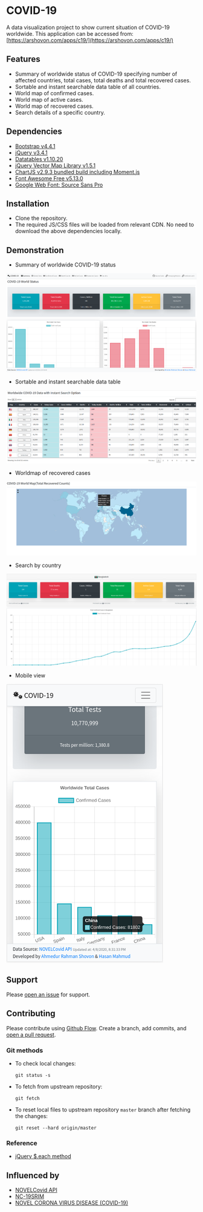 # COVID-19

A data visualization project to show current situation of COVID-19 worldwide. This application can be accessed from: [https://arshovon.com/apps/c19/](https://arshovon.com/apps/c19/)

## Features
- Summary of worldwide status of COVID-19 specifying number of affected countries, total cases, total deaths and total recovered cases.
- Sortable and instant searchable data table of all countries.
- World map of confirmed cases.
- World map of active cases.
- World map of recovered cases.
- Search details of a specific country.

## Dependencies

- [Bootstrap v4.4.1](https://getbootstrap.com/docs/4.4/getting-started/introduction/)
- [jQuery v3.4.1](https://jquery.com/)
- [Datatables v1.10.20](https://datatables.net/)
- [jQuery Vector Map Library v1.5.1](https://github.com/10bestdesign/jqvmap)
- [ChartJS v2.9.3 bundled build including Moment.js](https://www.chartjs.org/)
- [Font Awesome Free v5.13.0](https://fontawesome.com)
- [Google Web Font: Source Sans Pro](https://fonts.google.com/specimen/Source+Sans+Pro)

## Installation

- Clone the repository.
- The required JS/CSS files will be loaded from relevant CDN. No need to download the above dependencies locally.

## Demonstration

- Summary of worldwide COVID-19 status

![alt Summary of worldwide COVID-19 status](/screenshots/summary.png?style=center)

- Sortable and instant searchable data table

![alt Sortable and instant searchable data table](/screenshots/data_table.png?style=center)

- Worldmap of recovered cases

![alt Worldmap of recovered cases](/screenshots/world_map_recovered_cases.png?style=center)

- Search by country

![alt Search by country](/screenshots/search_by_country.png?style=center)

- Mobile view

![alt Mobile View](/screenshots/mobile.png?style=center)

## Support

Please [open an issue](https://github.com/arsho/COVID-19/issues/new) for support.

## Contributing

Please contribute using [Github Flow](https://guides.github.com/introduction/flow/). Create a branch, add commits, and [open a pull request](https://github.com/arsho/COVID-19/compare/).

### Git methods

- To check local changes:
  ```
  git status -s
  ```
- To fetch from upstream repository:
  ```
  git fetch
  ```
- To reset local files to upstream repository `master` branch after fetching the changes:
  ```
  git reset --hard origin/master
  ```


### Reference

- [jQuery $.each method](https://api.jquery.com/jquery.each/)


## Influenced by

- [NOVELCovid API](https://corona.lmao.ninja/)
- [NC-19SRIM](https://www.smreza.com/projects/covid-19/)
- [NOVEL CORONA VIRUS DISEASE \(COVID-19\)](http://corona.drmwahiduzzaman.info/)
